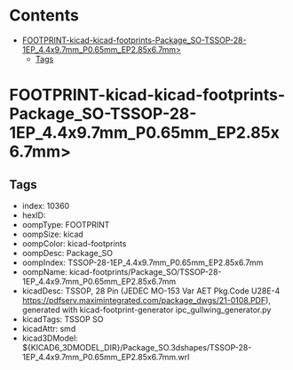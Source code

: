 



Contents
========

* [FOOTPRINT-kicad-kicad-footprints-Package_SO-TSSOP-28-1EP_4.4x9.7mm_P0.65mm_EP2.85x6.7mm>](#footprint-kicad-kicad-footprints-package_so-tssop-28-1ep_44x97mm_p065mm_ep285x67mm)
	* [Tags](#tags)

# FOOTPRINT-kicad-kicad-footprints-Package_SO-TSSOP-28-1EP_4.4x9.7mm_P0.65mm_EP2.85x6.7mm>

## Tags

- index: 10360
- hexID: 
- oompType: FOOTPRINT
- oompSize: kicad
- oompColor: kicad-footprints
- oompDesc: Package_SO
- oompIndex: TSSOP-28-1EP_4.4x9.7mm_P0.65mm_EP2.85x6.7mm
- oompName: kicad-footprints/Package_SO/TSSOP-28-1EP_4.4x9.7mm_P0.65mm_EP2.85x6.7mm
- kicadDesc: TSSOP, 28 Pin (JEDEC MO-153 Var AET Pkg.Code U28E-4 https://pdfserv.maximintegrated.com/package_dwgs/21-0108.PDF), generated with kicad-footprint-generator ipc_gullwing_generator.py
- kicadTags: TSSOP SO
- kicadAttr: smd
- kicad3DModel: ${KICAD6_3DMODEL_DIR}/Package_SO.3dshapes/TSSOP-28-1EP_4.4x9.7mm_P0.65mm_EP2.85x6.7mm.wrl
